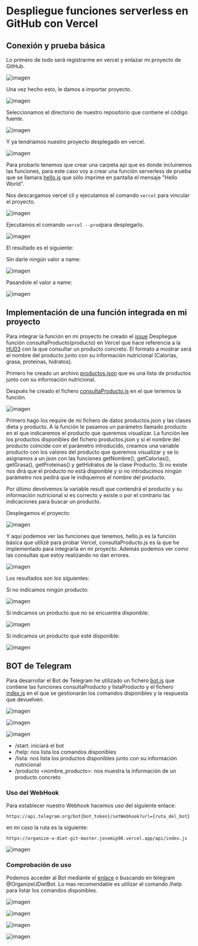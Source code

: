 # Despliegue funciones serverless en GitHub con Vercel

## Conexión y prueba básica

Lo primero de todo será registrarme en vercel y enlazar mi proyecto de GitHub.

![imagen](https://github.com/josemip98/OrganizeUDiet/blob/master/docs/img/registroVercel.png)

Una vez hecho esto, le damos a importar proyecto.

![imagen](https://github.com/josemip98/OrganizeUDiet/blob/master/docs/img/importarProyectoVercel.png)

Seleccionamos el directorio de nuestro repositorio que contiene el código fuente.

![imagen](https://github.com/josemip98/OrganizeUDiet/blob/master/docs/img/configVercel.png)

Y ya tendriamos nuestro proyecto desplegado en vercel.

![imagen](https://github.com/josemip98/OrganizeUDiet/blob/master/docs/img/despliegueVercel.png)

Para probarlo tenemos que crear una carpeta api que es donde incluiremos las funciones, para este caso voy a crear una función serverless de prueba que se llamara [hello.js](https://github.com/josemip98/OrganizeUDiet/blob/master/api/hello.js) que sólo imprime en pantalla el mensaje "Hello World".

Nos descargamos vercel cli y ejecutamos el comando `vercel` para vincular el proyecto.

![imagen](https://github.com/josemip98/OrganizeUDiet/blob/master/docs/img/vercelCLI.png)

Ejecutamos el comando `vercel --prod`para desplegarlo.

![imagen](https://github.com/josemip98/OrganizeUDiet/blob/master/docs/img/vercelCLI2.png)

El resultado es el siguiente:

Sin darle ningún valor a name:

![imagen](https://github.com/josemip98/OrganizeUDiet/blob/master/docs/img/resultadoVercel1.png)

Pasandole el valor a name:

![imagen](https://github.com/josemip98/OrganizeUDiet/blob/master/docs/img/resultadoVercel2.png)

## Implementación de una función integrada en mi proyecto

Para integrar la función en mi proyecto he creado el [issue](https://github.com/josemip98/OrganizeUDiet/issues/43) Despliegue función consultaProducto(producto) en Vercel que hace referencia a la [HU03](https://github.com/josemip98/OrganizeUDiet/issues/20) con la que consultar un producto concreto. El formato a mostrar será el nombre del producto junto con su información nutricional (Calorías, grasa, proteinas, hidratos).

Primero he creado un archivo [productos.json](https://github.com/josemip98/OrganizeUDiet/blob/master/api/productos.json) que es una lista de productos junto con su información nutricional.

Después he creado el fichero [consultaProducto.js](https://github.com/josemip98/OrganizeUDiet/blob/master/api/consultaProducto.js) en el que tenemos la función.

![imagen](https://github.com/josemip98/OrganizeUDiet/blob/master/docs/img/consultaProducto.png)

Primero hago los require de mi fichero de datos productos.json y las clases dieta y producto. 
A la función le pasamos un parámetro llamado producto en el que indicaremos el producto que queremos visualizar. La función lee los productos disponibles del fichero productos.json y si el nombre del producto coincide con el parámetro introducido, creamos una variable producto con los valores del producto que queremos visualizar y se lo asignamos a un json con las funciones getNombre(), getCalorias(), getGrasa(), getProteinas() y getHidratos de la clase Producto. Si no existe nos dirá que el producto no está disponible y si no introducimos ningún parámetro nos pedirá que le indiquemos el nombre del producto.

Por último devolvemos la variable result que contendrá el producto y su información nutricional si es correcto y existe o por el contrario las indicaciones para buscar un producto.

Desplegamos el proyecto:

![imagen](https://github.com/josemip98/OrganizeUDiet/blob/master/docs/img/despliegueVercel2.png)

Y aquí podemos ver las funciones que tenemos, hello.js es la función básica que utilizé para probar Vercel, consultaProducto.js es la que he implementado para integrarla en mi proyecto.
Además podemos ver como las consultas que estoy realizando no dan errores.

![imagen](https://github.com/josemip98/OrganizeUDiet/blob/master/docs/img/despliegueVercel3.png)

Los resultados son los siguientes:

Si no indicamos ningún producto:

![imagen](https://github.com/josemip98/OrganizeUDiet/blob/master/docs/img/resultadoVercel3.png)

Si indicamos un producto que no se encuentra disponible:

![imagen](https://github.com/josemip98/OrganizeUDiet/blob/master/docs/img/resultadoVercel4.png)

Si indicamos un producto que esté disponible:

![imagen](https://github.com/josemip98/OrganizeUDiet/blob/master/docs/img/resultadoVercel5.png)

## BOT de Telegram

Para desarrollar el Bot de Telegram he utilizado un fichero [bot.js](https://github.com/josemip98/OrganizeUDiet/blob/master/api/bot.js) que contiene las funciones consultaProducto y listaProducto y el fichero [index.js](https://github.com/josemip98/OrganizeUDiet/blob/master/api/index.js) en el que
se gestionarán los comandos disponibles y la respuesta que devuelven.

![imagen](https://github.com/josemip98/OrganizeUDiet/blob/master/docs/img/index.png)

![imagen](https://github.com/josemip98/OrganizeUDiet/blob/master/docs/img/listadoBot.png)

![imagen](https://github.com/josemip98/OrganizeUDiet/blob/master/docs/img/consultaProductoBot.png)

+ /start: iniciará el bot
+ /help: nos lista los comandos disponibles
+ /lista: nos lista los productos disponibles junto con su información nutricional
+ /producto <nombre_producto>: nos muestra la información de un producto concreto

### Uso del WebHook 

Para establecer nuestro Webhook hacemos uso del siguiente enlace:

`https://api.telegram.org/bot{bot_token}/setWebhook?url={ruta_del_bot}`

en mi caso la ruta es la siguiente:

`https://organize-u-diet-git-master.josemip98.vercel.app/api/index.js`

![imagen](https://github.com/josemip98/OrganizeUDiet/blob/master/docs/img/webhook.png)

### Comprobación de uso

Podemos acceder al Bot mediante el [enlace](tg://resolve?domain=OrganizeUDietBot) o buscando en telegram @OrganizeUDietBot. Lo mas recomendable es utilizar el comando /help para listar los comandos disponibles.

![imagen](https://github.com/josemip98/OrganizeUDiet/blob/master/docs/img/usoBot1.png)

![imagen](https://github.com/josemip98/OrganizeUDiet/blob/master/docs/img/usoBot2.png)

![imagen](https://github.com/josemip98/OrganizeUDiet/blob/master/docs/img/usoBot3.png)

![imagen](https://github.com/josemip98/OrganizeUDiet/blob/master/docs/img/usoBot4.png)




